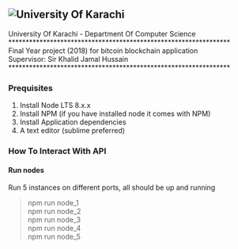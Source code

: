## ![University Of Karachi](https://github.com/riazahmed0147/blockchain/master/img/img.png)
 University Of Karachi - Department Of Computer Science
 **************************************************************** <br>
  Final Year project (2018) for bitcoin blockchain application    <br>
  			Supervisor: Sir Khalid Jamal Hussain		          <br>
 **************************************************************** <br>

### Prequisites
1. Install Node LTS 8.x.x 
2. Install NPM (if you have installed node it comes with NPM)
3. Install Application dependencies
4. A text editor (sublime preferred)

### How To Interact With API

#### Run nodes
Run 5 instances on different ports, all should be up and running
> npm run node_1 <br>
> npm run node_2 <br>
> npm run node_3 <br>
> npm run node_4 <br>
> npm run node_5 <br>